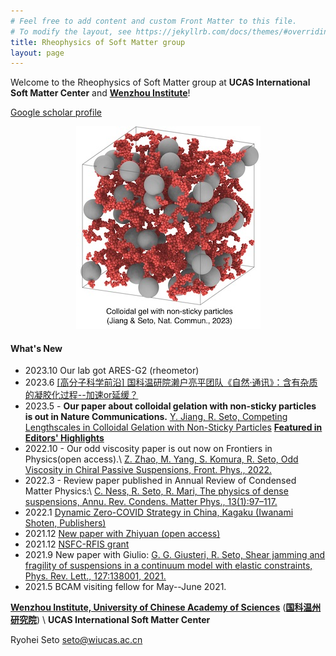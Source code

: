 ```yaml
---
# Feel free to add content and custom Front Matter to this file.
# To modify the layout, see https://jekyllrb.com/docs/themes/#overriding-theme-defaults
title: Rheophysics of Soft Matter group
layout: page
---
```


Welcome to the Rheophysics of Soft Matter group at **UCAS International Soft Matter Center** and [**Wenzhou Institute**](http://english.wiucas.ac.cn)!

[Google scholar profile](https://scholar.google.co.jp/citations?hl=ja&user=0V-BankAAAAJ)

<center>
<a href="https://www.nature.com/articles/s41467-023-38461-1">	
     <img class="fit-picture"
     src="/assets/img/sticky-nonsticky-gel.jpg"
     alt="Grapefruit slice atop a pile of other slices">
</a>
</center>


#### What's New
- 2023.10 Our lab got ARES-G2 (rheometor)
- 2023.6 [[高分子科学前沿]  国科温研院濑户亮平团队《自然·通讯》：含有杂质的凝胶化过程--加速or延缓？](https://mp.weixin.qq.com/s/zK63JTw44LVDduXcpMTcSw)
- 2023.5 - **Our paper about colloidal gelation with non-sticky particles is out in Nature Communications.** [Y. Jiang, R. Seto, Competing Lengthscales in Colloidal Gelation with Non-Sticky Particles](https://doi.org/10.1038/s41467-023-38461-1)  **[Featured in Editors' Highlights](https://www.nature.com/collections/hjhbgijcei)**
- 2022.10 - Our odd viscosity paper is out now on Frontiers in Physics(open access).\\
[Z. Zhao, M. Yang, S. Komura, R. Seto, Odd Viscosity in Chiral Passive Suspensions, Front. Phys., 2022.](https://www.frontiersin.org/articles/10.3389/fphy.2022.951465/abstract)
- 2022.3 - Review paper published in Annual Review of Condensed Matter Physics:\\
[C. Ness, R. Seto, R. Mari, The physics of dense suspensions, Annu. Rev. Condens. Matter Phys., 13(1):97–117.](https://doi.org/10.1146/annurev-conmatphys-031620-105938)
- 2022.1 [Dynamic Zero-COVID Strategy in China, Kagaku (Iwanami Shoten, Publishers)](/assets/pdf/Kagaku_202201_Seto_etal.pdf)
- 2021.12 [New paper with Zhiyuan (open access)](https://doi.org/10.1103/PhysRevResearch.3.043229)
- 2021.12 [NSFC-RFIS grant](http://www.wiucas.ac.cn/news/2021/1094.html)
- 2021.9 New paper with Giulio: [G. G. Giusteri, R. Seto, Shear jamming and fragility of suspensions in a continuum model with elastic constraints, Phys. Rev. Lett., 127:138001, 2021.](https://doi.org/10.1103/PhysRevLett.127.138001) 
- 2021.5 BCAM visiting fellow for May--June 2021.


[**Wenzhou Institute, University of Chinese Academy of Sciences**](http://english.wiucas.ac.cn) ([**国科温州研究院**](http://www.wiucas.ac.cn)) \\
**UCAS International Soft Matter Center**

Ryohei Seto [seto@wiucas.ac.cn](mailto:seto@wiucas.ac.cn)
